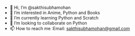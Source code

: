 - 👋 Hi, I’m @sakthisubhamohan
- 👀 I’m interested in Anime, Python and Books
- 🌱 I’m currently learning Python and Scratch
- 💞️ I’m looking to collaborate on Python
- 📫 How to reach me :Email:  sakthisubhamohan@gmail.com 

<!---
sakthisubhamohan/sakthisubhamohan is a ✨ special ✨ repository because its `README.md` (this file) appears on your GitHub profile.
You can click the Preview link to take a look at your changes.
--->
